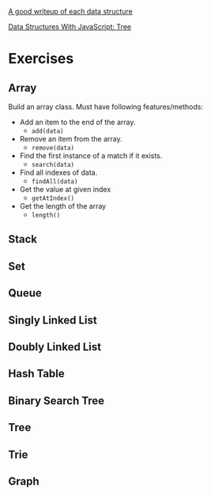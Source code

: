 [A good writeup of each data structure](https://blog.syncano.io/data-structures-in-javascript/)

[Data Structures With JavaScript: Tree](https://code.tutsplus.com/articles/data-structures-with-javascript-tree--cms-23393)

# Exercises
## Array
Build an array class. Must have following features/methods:
* Add an item to the end of the array.
    * `add(data)`
* Remove an item from the array.
    * `remove(data)`
* Find the first instance of a match if it exists.
    * `search(data)`
* Find all indexes of data.
    * `findAll(data)`
* Get the value at given index
    * `getAtIndex()`
* Get the length of the array
    * `length()`

## Stack

## Set

## Queue

## Singly Linked List

## Doubly Linked List

## Hash Table

## Binary Search Tree

## Tree

## Trie

## Graph
